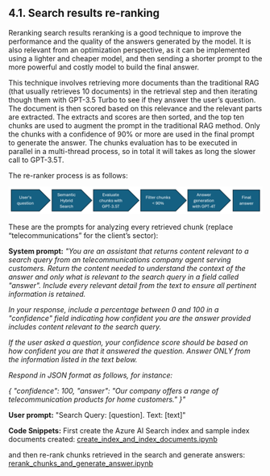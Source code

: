 ## 4.1. Search results re-ranking

Reranking search results reranking is a good technique to improve the performance and the quality of the answers generated by the model. It is also relevant from an optimization perspective, as it can be implemented using a lighter and cheaper model, and then sending a shorter prompt to the more powerful and costly model to build the final answer.

This technique involves retrieving more documents than the traditional RAG (that usually retrieves 10 documents) in the retrieval step and then iterating though them with GPT-3.5 Turbo to see if they answer the user’s question. The document is then scored based on this relevance and the relevant parts are extracted. The extracts and scores are then sorted, and the top ten chunks are used to augment the prompt in the traditional RAG method. Only the chunks with a confidence of 90% or more are used in the final prompt to generate the answer. The chunks evaluation has to be executed in parallel in a multi-thread process, so in total it will takes as long the slower call to GPT-3.5T.

The re-ranker process is as follows:

<img src="../../images/re-ranker.png" alt="Re-Ranker Process"/>

These are the prompts for analyzing every retrieved chunk (replace “telecommunications” for the client’s sector):

**System prompt:** _"You are an assistant that returns content relevant to a search query from an telecommunications company agent serving customers._
_Return the content needed to understand the context of the answer and only what is relevant to the search query in a field called "answer". Include every relevant detail from the text to ensure all pertinent information is retained._

_In your response, include a percentage between 0 and 100 in a "confidence" field indicating how confident you are the answer provided includes content relevant to the search query._

_If the user asked a question, your confidence score should be based on how confident you are that it answered the question. Answer ONLY from the information listed in the text below._

_Respond in JSON format as follows, for instance:_

_{_
_"confidence": 100,_
_"answer": "Our company offers a range of telecommunication products for home customers."_
_}"_

**User prompt:** "Search Query: \[question\]. Text: \[text\]"

**Code Snippets:**
First create the Azure AI Search index and sample index documents created: [create_index_and_index_documents.ipynb](../4.1.-create-index-and-index-documents/create_index_and_index_documents.ipynb)

and then re-rank chunks retrieved in the search and generate answers: [rerank_chunks_and_generate_answer.ipynb](./rerank_chunks_and_generate_answer.ipynb)
